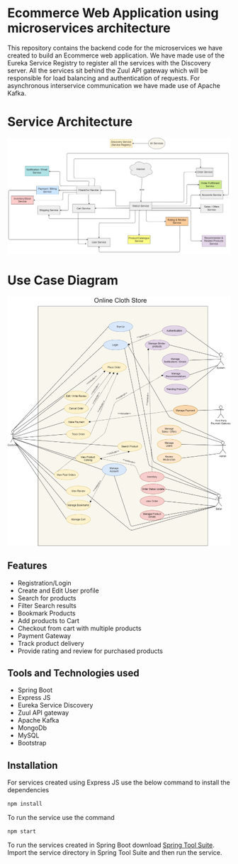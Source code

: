 # Ecommerce Web Application using microservices architecture
This repository contains the backend code for the microservices we have created to build an Ecommerce web application. We have made use of the Eureka Service Registry to register all the services with the Discovery server. All the services sit behind the Zuul API gateway which will be responsible for load balancing and authentication of requests. For asynchronous interservice communication we have made use of Apache Kafka.

# Service Architecture
<img src="/docs/service_architecture.jpg" alt="Service Architecture Diagram"/>

# Use Case Diagram
<img src="/docs/UseCaseDiagram.jpg" alt="Use Case Diagram"/>

## Features
* Registration/Login
* Create and Edit User profile
* Search for products
* Filter Search results 
* Bookmark Products
* Add products to Cart
* Checkout from cart with multiple products
* Payment Gateway
* Track product delivery
* Provide rating and review for purchased products

## Tools and Technologies used
* Spring Boot
* Express JS
* Eureka Service Discovery
* Zuul API gateway
* Apache Kafka
* MongoDb
* MySQL
* Bootstrap

## Installation
For services created using Express JS use the below command to install the dependencies
```bash
npm install
```
To run the service use the command
```bash
npm start
```

To run the services created in Spring Boot download [Spring Tool Suite](https://spring.io/tools). Import the service directory in Spring Tool Suite and then run the service.
